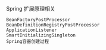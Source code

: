Spring 扩展原理相关
    
    BeanFactoryPostProcessor
    BeanDefinitionRegistryPostProcessor
    ApplicationListener
    SmartInitializingSingleton
    Spring容器创建过程
    